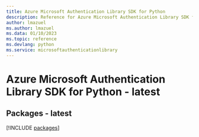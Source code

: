 ```yaml
---
title: Azure Microsoft Authentication Library SDK for Python
description: Reference for Azure Microsoft Authentication Library SDK for Python
author: lmazuel
ms.author: lmazuel
ms.data: 01/10/2023
ms.topic: reference
ms.devlang: python
ms.service: microsoftauthenticationlibrary
---
```

# Azure Microsoft Authentication Library SDK for Python - latest
## Packages - latest
[!INCLUDE [packages](microsoft-authentication-library-index.md)]